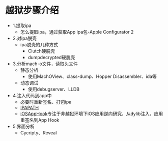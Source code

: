 # 越狱步骤介绍

* 1.提取ipa
    * 怎么提取ipa，通过获取App ipa包-Apple Configurator 2
* 2.对ipa脱壳
    * ipa脱壳的几种方式
        * Clutch硬脱壳
        * dumpdecrypted硬脱壳
* 3.分析mach-o文件，读取头文件
    * 静态分析
        * 使用MachOView、class-dump、Hopper Disassembler、ida等
    * 动态调试
        * 使用debugserver、LLDB
* 4.注入代码到app中
    * 必要时重新签名、打包ipa
    * [IPAPATH](https://github.com/Naituw/IPAPatch)
    * [iOSAppHook](https://gitee.com/erliucxy/iOSAppHook)专注于非越狱环境下iOS应用逆向研究，从dylib注入，应用重签名到App Hook
* 5.界面分析
    * Cycripty、Reveal